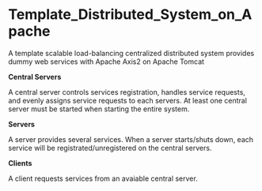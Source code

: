 # Template_Distributed_System_on_Apache
A template scalable load-balancing centralized distributed system provides dummy web services with Apache Axis2 on Apache Tomcat
 


**Central Servers**

A central server controls services registration, handles service requests, and evenly assigns service requests to each servers.
At least one central server must be started when starting the entire system.


**Servers**

A server provides several services. When a server starts/shuts down, each service will be registrated/unregistered on the central servers.


**Clients**

A client requests services from an avaiable central server.